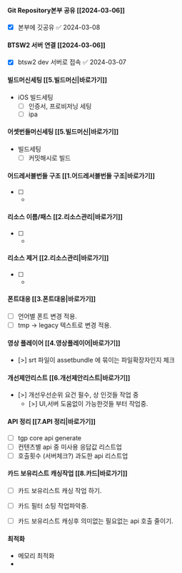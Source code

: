 
#### Git Repository본부 공유 [[2024-03-06]] 
- [x] 본부에 깃공유 ✅ 2024-03-08
#### BTSW2 서버 연결 [[2024-03-06]]
- [x] btsw2 dev 서버로 접속 ✅ 2024-03-07

#### 빌드머신세팅 [[5.빌드머신|바로가기]]
- iOS 빌드세팅
	- [ ] 인증서, 프로비저닝 세팅
	- [ ] ipa 

#### 어셋번들머신세팅 [[5.빌드머신|바로가기]]
- 빌드세팅
	- [ ] 커밋해시로 빌드

#### 어드레서블번들 구조 [[1.어드레서블번들 구조|바로가기]]
- [ ] - 

#### 리소스 이름/패스 [[2.리소스관리|바로가기]]
- [ ] - 

#### 리소스 제거 [[2.리소스관리|바로가기]]
- [ ] - 

#### 폰트대응 [[3.폰트대응|바로가기]]
- [ ] 언어별 폰트 변경 적용. 
- [ ] tmp -> legacy 텍스트로 변경 적용.

#### 영상 플레이어 [[4.영상플레이어|바로가기]]
- [>] srt 파일이 assetbundle 에 묶이는 파일확장자인지 체크 

#### 개선제안리스트 [[6.개선제안리스트|바로가기]]
- [>] 개선우선순위 요건 필수, 상 인것들 작업 중
	- [>] UI,서버 도움없이 가능한것들 부터 작업중.

#### API 정리 [[7.API 정리|바로가기]]
- [ ] tgp core api generate 
- [ ] 컨텐츠별 api 중 미사용 응답값 리스트업 
- [ ] 호출횟수 (서버체크?) 과도한 api 리스트업 

#### 카드 보유리스트 캐싱작업 [[8.카드|바로가기]]
- [ ] 카드 보유리스트 캐싱 작업 하기.
- [ ] 카드 필터 소팅 작업파악중.
- [ ] 카드 보유리스트 캐싱후 의미없는 필요없는 api 호출 줄이기.


#### 최적화
 - 메모리 최적화
 - 